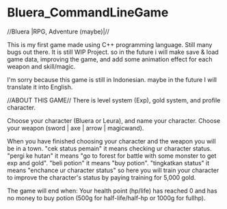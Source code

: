 # Bluera_CommandLineGame

//Bluera |RPG, Adventure (maybe)|//

This is my first game made using C++ programming language. Still many bugs out there.
It is still WIP Project. so in the future i will make save & load game data, improving the game, 
and add some animation effect for each weapon and skill/magic.

I'm sorry because this game is still in Indonesian. maybe in the future I will translate it into English.

//ABOUT THIS GAME//
There is level system (Exp), gold system, and profile character.

Choose your character (Bluera or Leura), and name your character.
Choose your weapon (sword | axe | arrow | magicwand). 

When you have finished choosing your character and the weapon you will be in a town.
"cek status pemain" it means checking ur character status.
"pergi ke hutan"    it means "go to forest for battle with some monster to get exp and gold". 
"beli potion"       it means "buy potion".
"tingkatkan status" it means "enchance ur character status" so here you will train your character to 
                    improve the character's status by paying training for 5,000 gold.

The game will end when:
Your health point (hp/life) has reached 0 and has no money to buy potion (500g for half-life/half-hp or 1000g for fullhp).
